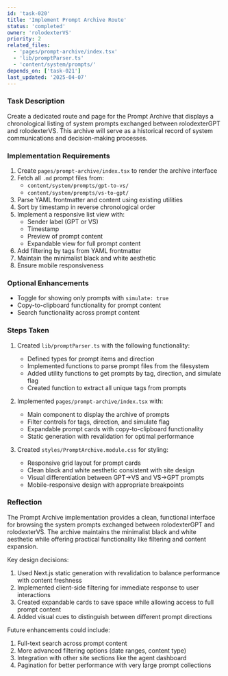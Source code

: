 ```yaml
---
id: 'task-020'
title: 'Implement Prompt Archive Route'
status: 'completed'
owner: 'rolodexterVS'
priority: 2
related_files:
  - 'pages/prompt-archive/index.tsx'
  - 'lib/promptParser.ts'
  - 'content/system/prompts/'
depends_on: ['task-021']
last_updated: '2025-04-07'
---
```


### Task Description

Create a dedicated route and page for the Prompt Archive that displays a chronological listing of system prompts exchanged between rolodexterGPT and rolodexterVS. This archive will serve as a historical record of system communications and decision-making processes.

### Implementation Requirements

1. Create `pages/prompt-archive/index.tsx` to render the archive interface
2. Fetch all `.md` prompt files from:
   - `content/system/prompts/gpt-to-vs/`
   - `content/system/prompts/vs-to-gpt/`
3. Parse YAML frontmatter and content using existing utilities
4. Sort by timestamp in reverse chronological order
5. Implement a responsive list view with:
   - Sender label (GPT or VS)
   - Timestamp
   - Preview of prompt content
   - Expandable view for full prompt content
6. Add filtering by tags from YAML frontmatter
7. Maintain the minimalist black and white aesthetic
8. Ensure mobile responsiveness

### Optional Enhancements

- Toggle for showing only prompts with `simulate: true`
- Copy-to-clipboard functionality for prompt content
- Search functionality across prompt content

### Steps Taken

1. Created `lib/promptParser.ts` with the following functionality:

   - Defined types for prompt items and direction
   - Implemented functions to parse prompt files from the filesystem
   - Added utility functions to get prompts by tag, direction, and simulate flag
   - Created function to extract all unique tags from prompts

2. Implemented `pages/prompt-archive/index.tsx` with:

   - Main component to display the archive of prompts
   - Filter controls for tags, direction, and simulate flag
   - Expandable prompt cards with copy-to-clipboard functionality
   - Static generation with revalidation for optimal performance

3. Created `styles/PromptArchive.module.css` for styling:
   - Responsive grid layout for prompt cards
   - Clean black and white aesthetic consistent with site design
   - Visual differentiation between GPT→VS and VS→GPT prompts
   - Mobile-responsive design with appropriate breakpoints

### Reflection

The Prompt Archive implementation provides a clean, functional interface for browsing the system prompts exchanged between rolodexterGPT and rolodexterVS. The archive maintains the minimalist black and white aesthetic while offering practical functionality like filtering and content expansion.

Key design decisions:

1. Used Next.js static generation with revalidation to balance performance with content freshness
2. Implemented client-side filtering for immediate response to user interactions
3. Created expandable cards to save space while allowing access to full prompt content
4. Added visual cues to distinguish between different prompt directions

Future enhancements could include:

1. Full-text search across prompt content
2. More advanced filtering options (date ranges, content type)
3. Integration with other site sections like the agent dashboard
4. Pagination for better performance with very large prompt collections
